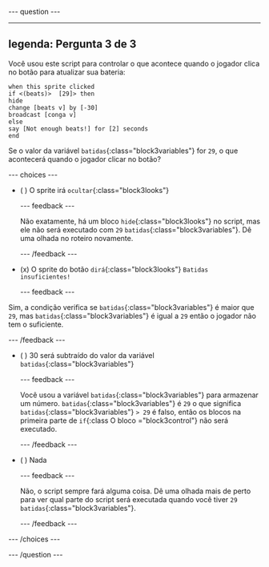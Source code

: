 
--- question ---

---
legenda: Pergunta 3 de 3
---

Você usou este script para controlar o que acontece quando o jogador clica no botão para atualizar sua bateria:

```blocks3
when this sprite clicked
if <(beats)>  [29]> then 
hide
change [beats v] by [-30] 
broadcast [conga v] 
else
say [Not enough beats!] for [2] seconds 
end
```

Se o valor da variável `batidas`{:class="block3variables"} for `29`, o que acontecerá quando o jogador clicar no botão?

--- choices ---

- ( ) O sprite irá `ocultar`{:class="block3looks"}

  --- feedback ---

  Não exatamente, há um bloco `hide`{:class="block3looks"} no script, mas ele não será executado com `29` `batidas`{:class="block3variables"}. Dê uma olhada no roteiro novamente.

  --- /feedback ---

- (x) O sprite do botão `dirá`{:class="block3looks"} `Batidas insuficientes!`

  --- feedback ---

Sim, a condição verifica se `batidas`{:class="block3variables"} é maior que `29`, mas `batidas`{:class="block3variables"} é igual a `29` então o jogador não tem o suficiente.

  --- /feedback ---

- ( ) 30 será subtraído do valor da variável `batidas`{:class="block3variables"}

  --- feedback ---

  Você usou a variável `batidas`{:class="block3variables"} para armazenar um número. `batidas`{:class="block3variables"} é `29` o que significa `batidas`{:class="block3variables"} `> 29` é falso, então os blocos na primeira parte de `if`{:class O bloco ="block3control"} não será executado.

  --- /feedback ---

- ( ) Nada

  --- feedback ---

  Não, o script sempre fará alguma coisa. Dê uma olhada mais de perto para ver qual parte do script será executada quando você tiver `29` `batidas`{:class="block3variables"}.

  --- /feedback ---

--- /choices ---

--- /question ---

